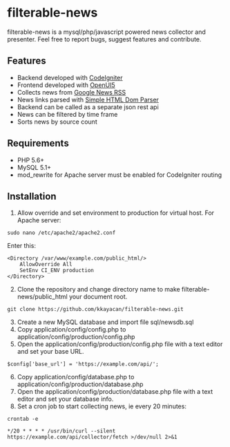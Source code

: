 # filterable-news
filterable-news is a mysql/php/javascript powered news collector and presenter. Feel free to report bugs, suggest features and contribute.

## Features
- Backend developed with [CodeIgniter](https://codeigniter.com/)
- Frontend developed with [OpenUI5](https://openui5.org/)
- Collects news from [Google News RSS](https://news.google.com/rss)
- News links parsed with [Simple HTML Dom Parser](https://simplehtmldom.sourceforge.io/)
- Backend can be called as a separate json rest api
- News can be filtered by time frame
- Sorts news by source count

## Requirements
- PHP 5.6+
- MySQL 5.1+
- mod_rewrite for Apache server must be enabled for CodeIgniter routing

## Installation
1. Allow override and set environment to production for virtual host. For Apache server:
```
sudo nano /etc/apache2/apache2.conf
```
Enter this:
```
<Directory /var/www/example.com/public_html/>
    AllowOverride All
	SetEnv CI_ENV production
</Directory>
```
2. Clone the repository and change directory name to make filterable-news/public_html your document root.
```
git clone https://github.com/kkayacan/filterable-news.git
```
3. Create a new MySQL database and import file sql/newsdb.sql
4. Copy application/config/config.php to application/config/production/config.php
5. Open the application/config/production/config.php file with a text editor and set your base URL.
```
$config['base_url'] = 'https://example.com/api/';
```
6. Copy application/config/database.php to application/config/production/database.php
7. Open the application/config/production/database.php file with a text editor and set your database info.
8. Set a cron job to start collecting news, ie every 20 minutes:
```
crontab -e
```
```
*/20 * * * * /usr/bin/curl --silent https://example.com/api/collector/fetch >/dev/null 2>&1
```